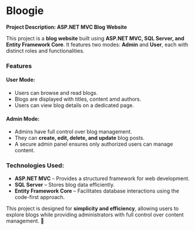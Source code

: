 # Bloogie
**Project Description: ASP.NET MVC Blog Website**  

This project is a **blog website** built using **ASP.NET MVC, SQL Server, and Entity Framework Core**. It features two modes: **Admin** and **User**, each with distinct roles and functionalities.  

### **Features**  

#### **User Mode:**  
- Users can browse and read blogs.  
- Blogs are displayed with titles, content amd authors.  
- Users can view blog details on a dedicated page.  

#### **Admin Mode:**  
- Admins have full control over blog management.  
- They can **create, edit, delete, and update** blog posts.  
- A secure admin panel ensures only authorized users can manage content.  

### **Technologies Used:**  
- **ASP.NET MVC** – Provides a structured framework for web development.  
- **SQL Server** – Stores blog data efficiently.  
- **Entity Framework Core** – Facilitates database interactions using the code-first approach.  

This project is designed for **simplicity and efficiency**, allowing users to explore blogs while providing administrators with full control over content management. 🚀

